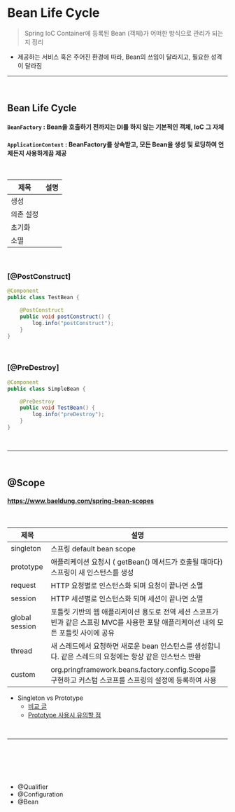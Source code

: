 # Bean Life Cycle
> Spring IoC Container에 등록된 Bean (객체)가 어떠한 방식으로 관리가 되는지 정리
* 제공하는 서비스 혹은 주어진 환경에 따라, Bean의 쓰임이 달라지고, 필요한 성격이 달라짐

<hr>
<br>

## Bean Life Cycle
#### `BeanFactory` : Bean을 호출하기 전까지는 DI를 하지 않는 기본적인 객체, IoC 그 자체
#### `ApplicationContext` : BeanFactory를 상속받고, 모든 Bean을 생성 및 로딩하여 언제든지 사용하게끔 제공

<br>

|제목       |설명                                                                                                       |
|----------|----------------------------------------------------------------------------------------------------------|
| 생성      | |
|의존 설정   | |
|초기화     | |
|소멸       | |

<br>

### [@PostConstruct]
```java
@Component
public class TestBean {

    @PostConstruct
    public void postConstruct() {
        log.info("postConstruct");
    }
}
```

<br>

### [@PreDestroy]
```java
@Component
public class SimpleBean {

    @PreDestroy
    public void TestBean() {
        log.info("preDestroy");
    }
}
```

<br>
<hr>
<br>

## @Scope
#### https://www.baeldung.com/spring-bean-scopes

<br>

|제목       |설명                                                                                                       |
|----------|----------------------------------------------------------------------------------------------------------|
|singleton|스프링 default bean scope|
|prototype|애플리케이션 요청시 ( getBean() 메서드가 호출될 때마다) 스프링이 새 인스턴스를 생성|
|request|HTTP 요청별로 인스턴스화 되며 요청이 끝나면 소멸|
|session|HTTP 세션별로 인스턴스화 되며 세션이 끝나면 소멸|
|global session|포틀릿 기반의 웹 애플리케이션 용도로 전역 세션 스코프가 빈과 같은 스프링 MVC를 사용한 포탈 애플리케이션 내의 모든 포틀릿 사이에 공유|
|thread|새 스레드에서 요청하면 새로운 bean 인스턴스를 생성합니다. 같은 스레드의 요청에는 항상 같은 인스턴스 반환|
|custom|org.pringframework.beans.factory.config.Scope를 구현하고 커스텀 스코프를 스프링의 설정에 등록하여 사용|

* Singleton vs Prototype
    * [비교 글](https://nullbeans.com/prototype-vs-singleton-spring-beans-differences-and-uses/)
    * [Prototype 사용시 유의할 점](https://stackoverflow.com/questions/55036905/prototype-scope-bean-in-controller-returns-the-same-instance-spring-boot)
 
<br>
<hr>
<br>

## 
#### 

<br>

### 
* @Qualifier
* @Configuration
* @Bean
